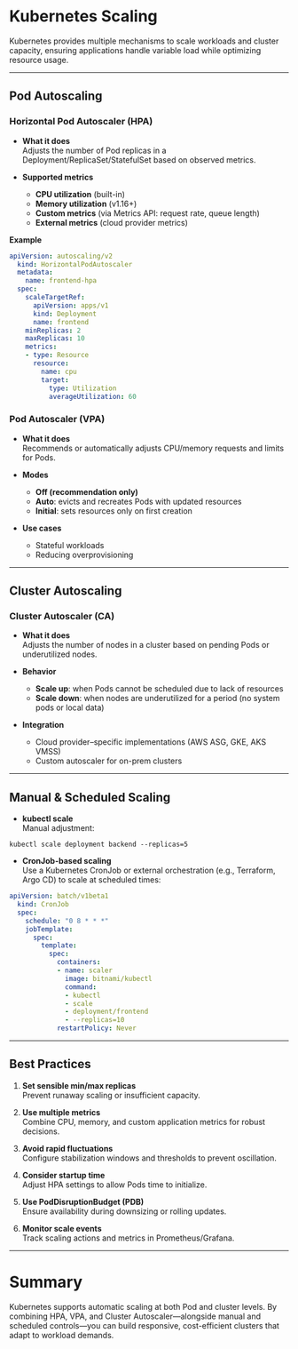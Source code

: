 # Kubernetes Scaling

Kubernetes provides multiple mechanisms to scale workloads and cluster capacity, ensuring applications handle variable load while optimizing resource usage.

---

## Pod Autoscaling

### Horizontal Pod Autoscaler (HPA)

- **What it does**  
  Adjusts the number of Pod replicas in a Deployment/ReplicaSet/StatefulSet based on observed metrics.

- **Supported metrics**
    - **CPU utilization** (built-in)
    - **Memory utilization** (v1.16+)
    - **Custom metrics** (via Metrics API: request rate, queue length)
    - **External metrics** (cloud provider metrics)

**Example**

```yaml
apiVersion: autoscaling/v2
  kind: HorizontalPodAutoscaler
  metadata:
    name: frontend-hpa
  spec:
    scaleTargetRef:
      apiVersion: apps/v1
      kind: Deployment
      name: frontend
    minReplicas: 2
    maxReplicas: 10
    metrics:
    - type: Resource
      resource:
        name: cpu
        target:
          type: Utilization
          averageUtilization: 60
```


### Pod Autoscaler (VPA)

- **What it does**  
  Recommends or automatically adjusts CPU/memory requests and limits for Pods.

- **Modes**
    - **Off (recommendation only)**
    - **Auto**: evicts and recreates Pods with updated resources
    - **Initial**: sets resources only on first creation

- **Use cases**
    - Stateful workloads
    - Reducing overprovisioning

---

## Cluster Autoscaling

### Cluster Autoscaler (CA)

- **What it does**  
  Adjusts the number of nodes in a cluster based on pending Pods or underutilized nodes.

- **Behavior**
    - **Scale up**: when Pods cannot be scheduled due to lack of resources
    - **Scale down**: when nodes are underutilized for a period (no system pods or local data)

- **Integration**
    - Cloud provider–specific implementations (AWS ASG, GKE, AKS VMSS)
    - Custom autoscaler for on-prem clusters

---

## Manual & Scheduled Scaling

- **kubectl scale**  
  Manual adjustment:
```shell script
kubectl scale deployment backend --replicas=5
```


- **CronJob-based scaling**  
  Use a Kubernetes CronJob or external orchestration (e.g., Terraform, Argo CD) to scale at scheduled times:
```yaml
apiVersion: batch/v1beta1
  kind: CronJob
  spec:
    schedule: "0 8 * * *"
    jobTemplate:
      spec:
        template:
          spec:
            containers:
            - name: scaler
              image: bitnami/kubectl
              command:
              - kubectl
              - scale
              - deployment/frontend
              - --replicas=10
            restartPolicy: Never
```


---

## Best Practices

1. **Set sensible min/max replicas**  
   Prevent runaway scaling or insufficient capacity.

2. **Use multiple metrics**  
   Combine CPU, memory, and custom application metrics for robust decisions.

3. **Avoid rapid fluctuations**  
   Configure stabilization windows and thresholds to prevent oscillation.

4. **Consider startup time**  
   Adjust HPA settings to allow Pods time to initialize.

5. **Use PodDisruptionBudget (PDB)**  
   Ensure availability during downsizing or rolling updates.

6. **Monitor scale events**  
   Track scaling actions and metrics in Prometheus/Grafana.

---

# Summary

Kubernetes supports automatic scaling at both Pod and cluster levels. By combining HPA, VPA, and Cluster Autoscaler—alongside manual and scheduled controls—you can build responsive, cost-efficient clusters that adapt to workload demands.